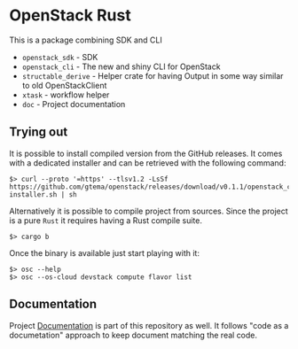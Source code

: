 # OpenStack Rust

This is a package combining SDK and CLI

- `openstack_sdk` - SDK
- `openstack_cli` - The new and shiny CLI for OpenStack
- `structable_derive` - Helper crate for having Output in some way similar to
  old OpenStackClient
- `xtask` - workflow helper
- `doc` - Project documentation

## Trying out

It is possible to install compiled version from the GitHub releases. It comes
with a dedicated installer and can be retrieved with the following command:

```console
$> curl --proto '=https' --tlsv1.2 -LsSf https://github.com/gtema/openstack/releases/download/v0.1.1/openstack_cli-installer.sh | sh
```

Alternatively it is possible to compile project from sources. Since the project
is a pure `Rust` it requires having a Rust compile suite.

```console
$> cargo b
```

Once the binary is available just start playing with it:

```console
$> osc --help
$> osc --os-cloud devstack compute flavor list
```

## Documentation

Project [Documentation](https://gtema.github.io/openstack) is part of this
repository as well. It follows "code as a documetation" approach to keep
document matching the real code.
